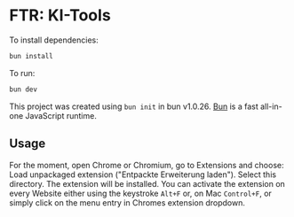 # FTR: KI-Tools

To install dependencies:

```bash
bun install
```

To run:

```bash
bun dev
```

This project was created using `bun init` in bun v1.0.26. [Bun](https://bun.sh) is a fast all-in-one JavaScript runtime.

## Usage

For the moment, open Chrome or Chromium, go to Extensions and choose: Load unpackaged extension ("Entpackte Erweiterung laden"). Select this directory. The extension will be installed. You can activate the extension on every Website either
using the keystroke `Alt+F` or, on Mac `Control+F`, or simply click on the menu entry in Chromes extension dropdown.